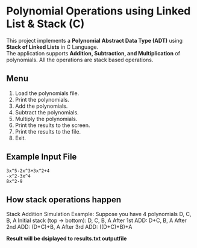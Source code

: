 # Polynomial Operations using Linked List & Stack (C)

This project implements a **Polynomial Abstract Data Type (ADT)** using **Stack of Linked Lists** in C Language.  
The application supports **Addition, Subtraction, and Multiplication** of polynomials.
All the operations are stack based operations.

## Menu
1. Load the polynomials file. 
2. Print the polynomials.
3. Add the polynomials.
4. Subtract the polynomials.  
5. Multiply the polynomials.  
6. Print the results to the screen.  
7. Print the results to the file. 
8. Exit.

## Example Input File
```
3x^5-2x^3+3x^2+4
-x^2-3x^4
8x^2-9
```

## How stack operations happen

Stack Addition Simulation Example:
Suppose you have 4 polynomials D, C, B, A
Initial stack (top → bottom): D, C, B, A
After 1st ADD: D+C, B, A
After 2nd ADD: (D+C)+B, A
After 3rd ADD: ((D+C)+B)+A

**Result will be dsiplayed to results.txt outputfile**